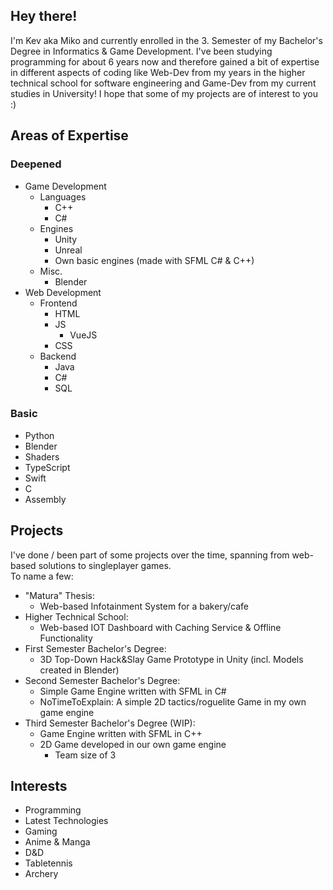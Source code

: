 ## Hey there!

I'm Kev aka Miko and currently enrolled in the 3. Semester of my Bachelor's Degree in Informatics & Game Development.
I've been studying programming for about 6 years now and therefore gained a bit of expertise in different aspects of coding like Web-Dev from my years in the higher technical school for software engineering and Game-Dev from my current studies in University! I hope that some of my projects are of interest to you :)

## Areas of Expertise

### Deepened
- Game Development
  - Languages
    - C++
    - C#
  - Engines
    - Unity
    - Unreal
    - Own basic engines (made with SFML C# & C++)
  - Misc.
    - Blender
- Web Development
  - Frontend
    - HTML
    - JS
      - VueJS
    - CSS
  - Backend
    - Java
    - C#
    - SQL

### Basic
- Python
- Blender
- Shaders
- TypeScript
- Swift
- C
- Assembly

## Projects

I've done / been part of some projects over the time, spanning from web-based solutions to singleplayer games. </br>
To name a few:
- "Matura" Thesis:
  - Web-based Infotainment System for a bakery/cafe
- Higher Technical School:
  - Web-based IOT Dashboard with Caching Service & Offline Functionality
- First Semester Bachelor's Degree:
  - 3D Top-Down Hack&Slay Game Prototype in Unity (incl. Models created in Blender)
- Second Semester Bachelor's Degree:
  - Simple Game Engine written with SFML in C#
  - NoTimeToExplain: A simple 2D tactics/roguelite Game in my own game engine
- Third Semester Bachelor's Degree (WIP):
  - Game Engine written with SFML in C++
  - 2D Game developed in our own game engine
    - Team size of 3
## Interests

- Programming
- Latest Technologies
- Gaming
- Anime & Manga
- D&D
- Tabletennis
- Archery
